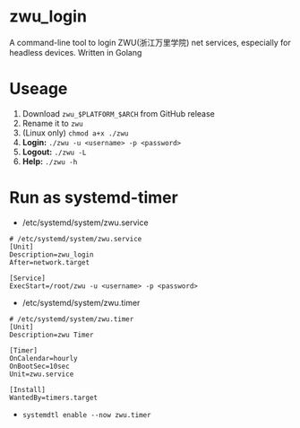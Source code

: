 # zwu_login
A command-line tool to login ZWU(浙江万里学院) net services, especially for headless devices. Written in Golang

# Useage
1. Download ``zwu_$PLATFORM_$ARCH`` from GitHub release
2. Rename it to ``zwu``
3. (Linux only) ``chmod a+x ./zwu``
4. **Login:** ``./zwu -u <username> -p <password>``
5. **Logout:** ``./zwu -L``
6. **Help:** ``./zwu -h``

# Run as systemd-timer
- /etc/systemd/system/zwu.service
````
# /etc/systemd/system/zwu.service
[Unit]
Description=zwu_login
After=network.target

[Service]
ExecStart=/root/zwu -u <username> -p <password>
````
- /etc/systemd/system/zwu.timer
````
# /etc/systemd/system/zwu.timer
[Unit]
Description=zwu Timer

[Timer]
OnCalendar=hourly
OnBootSec=10sec
Unit=zwu.service

[Install]
WantedBy=timers.target
````
- ``systemdtl enable --now zwu.timer``
